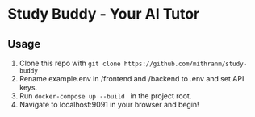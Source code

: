 # Study Buddy - Your AI Tutor

## Usage

1. Clone this repo with ``git clone https://github.com/mithranm/study-buddy``
2. Rename example.env in /frontend and /backend to .env and set API keys.
3. Run ``docker-compose up --build `` in the project root.
4. Navigate to localhost:9091 in your browser and begin!
